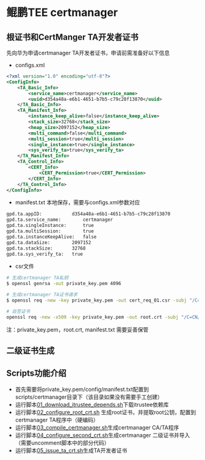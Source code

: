 # 鲲鹏TEE certmanager
## 根证书和CertManger TA开发者证书
先向华为申请certmanager TA开发者证书，申请前需准备好以下信息
- configs.xml
```xml
<?xml version="1.0" encoding="utf-8"?>
<ConfigInfo>
    <TA_Basic_Info>
        <service_name>certmanager</service_name>
        <uuid>d354a48a-e6b1-4651-b7b5-c79c28f13870</uuid>
    </TA_Basic_Info>
    <TA_Manifest_Info>
        <instance_keep_alive>false</instance_keep_alive>
        <stack_size>32768</stack_size>
        <heap_size>2097152</heap_size>
        <multi_command>false</multi_command>
        <multi_session>true</multi_session>
        <single_instance>true</single_instance>
        <sys_verify_ta>true</sys_verify_ta>
    </TA_Manifest_Info>
    <TA_Control_Info>
        <CERT_Info>
            <CERT_Permission>true</CERT_Permission>
        </CERT_Info>
    </TA_Control_Info>
</ConfigInfo>
```
- manifest.txt 
本地保存，需要与configs.xml参数对应
```sh
gpd.ta.appID:   		d354a48a-e6b1-4651-b7b5-c79c28f13870
gpd.ta.service_name:		certmanager
gpd.ta.singleInstance:		true
gpd.ta.multiSession: 		true
gpd.ta.instanceKeepAlive:	false
gpd.ta.dataSize:		2097152
gpd.ta.stackSize:		32768
gpd.ta.sys_verify_ta:   true
```
- csr文件
```sh
# 生成certmanager TA私钥
$ openssl genrsa -out private_key.pem 4096

# 生成certmanager TA证书请求
$ openssl req -new -key private_key.pem -out cert_req_01.csr -subj "/C=CN/O=Huawei/OU=Huawei iTrustee Production/CN=d354a48a-e6b1-4651-b7b5-c79c28f13870_certmanager"

# 自签证书
openssl req -new -x509 -key private_key.pem -out root.crt -subj "/C=CN/L=F/O=testRootCA/OU=ACS/CN=Root CA" -days 3650
```
注：private_key.pem，root.crt, manifest.txt 需要妥善保管

## 二级证书生成

## Scripts功能介绍
- 首先需要将private_key.pem/config/manifest.txt配置到scripts/certmanager目录下（该目录如果没有需要手工创建）
- 运行脚本[01_download_itrustee_depends.sh](01_download_itrustee_depends.sh)下载itrustee依赖库
- 运行脚本[02_configure_root_crt.sh](02_configure_root_crt.sh) 生成root证书，并提取root公钥，配置到certmanager TA程序中（硬编码）
- 运行脚本[03_compile_certmanager.sh](03_compile_certmanager.sh)生成certmanager CA/TA程序
- 运行脚本[04_configure_second_crt.sh](04_configure_second_crt.sh)生成certmanager 二级证书并导入（需要uncomment脚本中的部分代码）
- 运行脚本[05_issue_ta_crt.sh](05_issue_ta_crt.sh)生成TA开发者证书